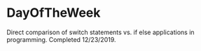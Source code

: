 # DayOfTheWeek
Direct comparison of switch statements vs. if else applications in programming. Completed 12/23/2019.
